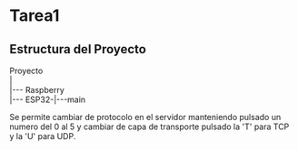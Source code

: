 # Tarea1



## Estructura del Proyecto

Proyecto  
|  
|--- Raspberry  
|--- ESP32-|---main

Se permite cambiar de protocolo en el servidor manteniendo pulsado un numero del 0 al 5 y cambiar de capa de transporte pulsado la 'T' para TCP y la 'U' para UDP.
